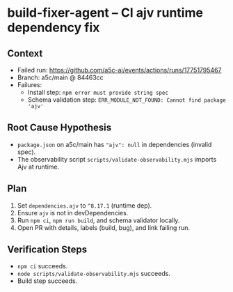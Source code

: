 # build-fixer-agent – CI ajv runtime dependency fix

## Context

- Failed run: https://github.com/a5c-ai/events/actions/runs/17751795467
- Branch: a5c/main @ 84463cc
- Failures:
  - Install step: `npm error must provide string spec`
  - Schema validation step: `ERR_MODULE_NOT_FOUND: Cannot find package 'ajv'`

## Root Cause Hypothesis

- `package.json` on a5c/main has `"ajv": null` in dependencies (invalid spec).
- The observability script `scripts/validate-observability.mjs` imports Ajv at runtime.

## Plan

1. Set `dependencies.ajv` to `^8.17.1` (runtime dep).
2. Ensure `ajv` is not in devDependencies.
3. Run `npm ci`, `npm run build`, and schema validator locally.
4. Open PR with details, labels (build, bug), and link failing run.

## Verification Steps

- `npm ci` succeeds.
- `node scripts/validate-observability.mjs` succeeds.
- Build step succeeds.
